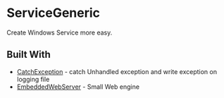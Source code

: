 # ServiceGeneric

Create Windows Service more easy.

## Built With

* [CatchException](https://github.com/Arnaud0Colin/CatchException) - catch Unhandled exception and write exception on logging file
* [EmbeddedWebServer](https://github.com/Arnaud0Colin/EmbeddedWebServer) - Small Web engine
